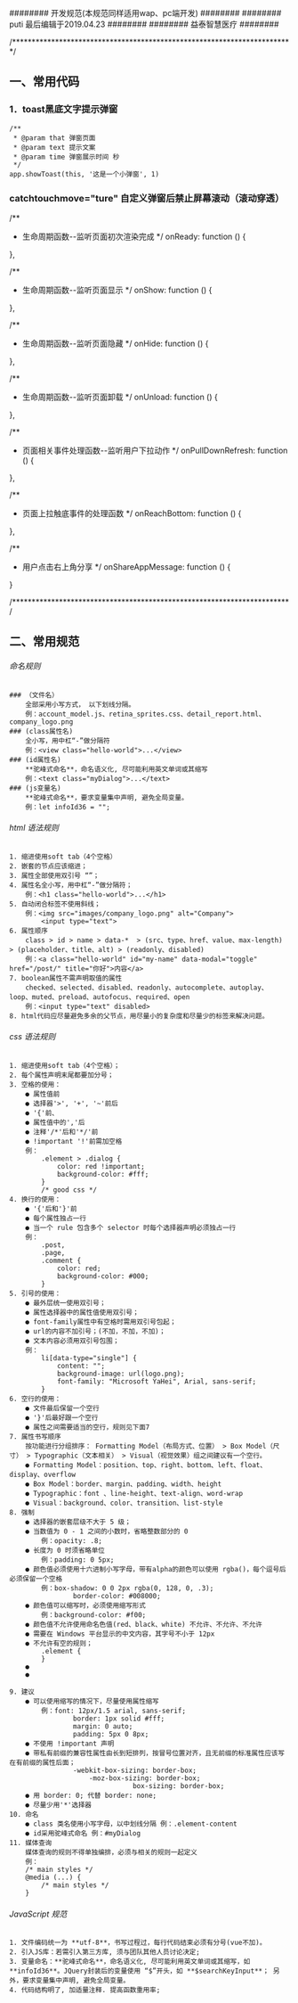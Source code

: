 ######## 开发规范(本规范同样适用wap、pc端开发) ########
########  puti 最后编辑于2019.04.23 ########
######## 益泰智慧医疗 ########

/************************************************************************/
## 一、常用代码

### 1．toast黑底文字提示弹窗
    /**
     * @param that 弹窗页面
     * @param text 提示文案
     * @param time 弹窗展示时间 秒
     */
    app.showToast(this, '这是一个小弹窗', 1)

### catchtouchmove="ture"  自定义弹窗后禁止屏幕滚动（滚动穿透）

/**
   * 生命周期函数--监听页面初次渲染完成
   */
  onReady: function () {

  },

  /**
   * 生命周期函数--监听页面显示
   */
  onShow: function () {

  },

  /**
   * 生命周期函数--监听页面隐藏
   */
  onHide: function () {

  },

  /**
   * 生命周期函数--监听页面卸载
   */
  onUnload: function () {

  },

  /**
   * 页面相关事件处理函数--监听用户下拉动作
   */
  onPullDownRefresh: function () {

  },

  /**
   * 页面上拉触底事件的处理函数
   */
  onReachBottom: function () {

  },

  /**
   * 用户点击右上角分享
   */
  onShareAppMessage: function () {

  }

/***********************************************************************/
## 二、常用规范

###### 命名规则
    ### （文件名）
        全部采用小写方式， 以下划线分隔。
    	例：account_model.js、retina_sprites.css、detail_report.html、company_logo.png
    ### (class属性名)
        全小写，用中杠“-”做分隔符
        例：<view class="hello-world">...</view>
    ### (id属性名)
        **驼峰式命名**，命名语义化, 尽可能利用英文单词或其缩写
        例：<text class="myDialog">...</text>
    ### (js变量名)
        **驼峰式命名**，要求变量集中声明, 避免全局变量。
        例：let infoId36 = "";

###### html 语法规则
    1. 缩进使用soft tab（4个空格）
    2. 嵌套的节点应该缩进；
    3. 属性全部使用双引号 “”；
    4. 属性名全小写，用中杠“-”做分隔符；
        例：<h1 class="hello-world">...</h1>
    5. 自动闭合标签不使用斜线；
        例：<img src="images/company_logo.png" alt="Company">
            <input type="text">
    6. 属性顺序
        class > id > name > data-*	> (src、type、href、value、max-length) > (placeholder、title、alt) > (readonly、disabled)
        例：<a class="hello-world" id="my-name" data-modal="toggle" href="/post/" title="你好">内容</a>
    7. boolean属性不需声明取值的属性
        checked、selected、disabled、readonly、autocomplete、autoplay、loop、muted、preload、autofocus、required、open
        例：<input type="text" disabled>
    8. html代码应尽量避免多余的父节点，用尽量小的复杂度和尽量少的标签来解决问题。

###### css 语法规则
    1. 缩进使用soft tab（4个空格）；
    2. 每个属性声明末尾都要加分号；
    3. 空格的使用：
        ● 属性值前
        ● 选择器'>', '+', '~'前后
        ● '{'前、
        ● 属性值中的','后
        ● 注释'/*'后和'*/'前
        ● !important '!'前需加空格
        例：
            .element > .dialog {
                color: red !important;
                background-color: #fff;
            }
            /* good css */
    4. 换行的使用：
        ● '{'后和'}'前
        ● 每个属性独占一行
        ● 当一个 rule 包含多个 selector 时每个选择器声明必须独占一行
        例：
            .post,
            .page,
            .comment {
                color: red;
                background-color: #000;
            }
    5. 引号的使用：
        ● 最外层统一使用双引号；
        ● 属性选择器中的属性值使用双引号；
        ● font-family属性中有空格时需用双引号包起；
        ● url的内容不加引号；(不加，不加，不加)；
        ● 文本内容必须用双引号包围；
        例：
            li[data-type="single"] {
                content: "";
                background-image: url(logo.png);
                font-family: "Microsoft YaHei", Arial, sans-serif;
            }
    6. 空行的使用：
        ● 文件最后保留一个空行
        ● '}'后最好跟一个空行
        ● 属性之间需要适当的空行，规则见下面7
    7. 属性书写顺序
        按功能进行分组排序： Formatting Model（布局方式、位置） > Box Model（尺寸） > Typographic（文本相关） > Visual（视觉效果）组之间建议有一个空行。
        ● Formatting Model：position、top、right、bottom、left、float、display、overflow
        ● Box Model：border、margin、padding、width、height
        ● Typographic：font 、line-height、text-align、word-wrap
        ● Visual：background、color、transition、list-style
    8. 强制
        ● 选择器的嵌套层级不大于 5 级；
        ● 当数值为 0 - 1 之间的小数时，省略整数部分的 0
            例：opacity: .8;
        ● 长度为 0 时须省略单位
            例：padding: 0 5px;
        ● 颜色值必须使用十六进制小写字母，带有alpha的颜色可以使用 rgba()，每个逗号后必须保留一个空格
            例：box-shadow: 0 0 2px rgba(0, 128, 0, .3);
                    border-color: #008000;
        ● 颜色值可以缩写时，必须使用缩写形式
            例：background-color: #f00;
        ● 颜色值不允许使用命名色值(red、black、white) 不允许、不允许、不允许
        ● 需要在 Windows 平台显示的中文内容，其字号不小于 12px
        ● 不允许有空的规则；
            .element {
            }
        ●
        ●

    9. 建议
        ● 可以使用缩写的情况下，尽量使用属性缩写
            例：font: 12px/1.5 arial, sans-serif;
                    border: 1px solid #fff;
                    margin: 0 auto;
                    padding: 5px 0 8px;
        ● 不使用 !important 声明
        ● 带私有前缀的兼容性属性由长到短排列，按冒号位置对齐，且无前缀的标准属性应该写在有前缀的属性后面；
                    -webkit-box-sizing: border-box;
                        -moz-box-sizing: border-box;
                                   box-sizing: border-box;
        ● 用 border: 0; 代替 border: none;
        ● 尽量少用'*'选择器
    10. 命名
        ● class 类名使用小写字母，以中划线分隔 例：.element-content
        ● id采用驼峰式命名 例：#myDialog
    11. 媒体查询
        媒体查询的规则不得单独编排，必须与相关的规则一起定义
        例：
        /* main styles */
        @media (...) {
            /* main styles */
        }

###### JavaScript 规范

    1. 文件编码统一为 **utf-8**，书写过程过，每行代码结束必须有分号(vue不加)。
    2. 引入JS库：若需引入第三方库, 须与团队其他人员讨论决定;
    3. 变量命名：**驼峰式命名**，命名语义化, 尽可能利用英文单词或其缩写，如 **infoId36**。JQuery封装后的变量使用 “$”开头，如 **$searchKeyInput**； 另外，要求变量集中声明, 避免全局变量。
    4. 代码结构明了, 加适量注释. 提高函数重用率;
